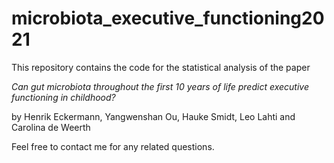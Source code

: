 # microbiota_executive_functioning2021

This repository contains the code for the statistical analysis of the paper

*Can gut microbiota throughout the first 10 years of life predict executive functioning in childhood?*

by Henrik Eckermann, Yangwenshan Ou, Hauke Smidt, Leo Lahti and Carolina de Weerth

Feel free to contact me for any related questions.

